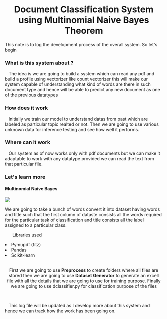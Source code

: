 <h1 align='center'> Document Classification System using Multinomial Naive Bayes Theorem </h1>

This note is to log the development process of the overall system. So let's begin 
<h3> What is this system about ? </h3>
<div align='left'>
    <p>&nbsp;&nbsp; The idea is we are going to build a system which can read any pdf and build a profile using vectorizer like count vectorizer this will make our system capable of understanding what kind of words are there in such document type and hence will be able to predict any new document as one of the previous datatypes </p>
</div>


<h3> How does it work </h3>

<div align='left'>
    <p>&nbsp;&nbsp; Initially we train our model to understand datas from past which are labeled as particular topic realted or not. Then we are going to use various unknown data for inference testing and see how well it performs. </p>
</div>

<h3> Where can  it work </h3>

<div align='left'>
    <p>&nbsp;&nbsp; Our system as of now works only with pdf documents but we can make it adaptable to work with any datatype provided we can read the text from that particular file.</p>
</div>

<h3>Let's learn more </h3>
<div align='left'>
    <h4><b> Multinomial Naive Bayes </b></h4>
    <img src='https://universe-files.vzaar.com/vzaar/vz2/daf/target/vz2dafd66cf49442ad9c840b1e6d74b211.jpg'>
    <p> We are going to take a bunch of words convert it into dataset having words and title such that the first column of dataste consists all the words required for the particular task of classification and title consists all the label assigned to a particular class. </p>
    <ul> Libraries used </ul>
        <li> Pymupdf (fitz) </li>
        <li> Pandas </li>
        <li> Scikit-learn </li>
    </ul>


<br>
<div align='center'>
    <p> First we are going to use <b>  Preprocess </b> to create folders where all files are stored then we are going to use <b> Dataset Generator</b> to  generate an excell file with all the details that we are going to use for training purpose. Finally we are going to use dclassifier.py for classification purpose  of the files
</div>


<br>
<div align='left'>
    <p>&nbsp;&nbsp; This log file will be updated as I develop more about this system and hence we can track how the work has been going on.</p>
</div>